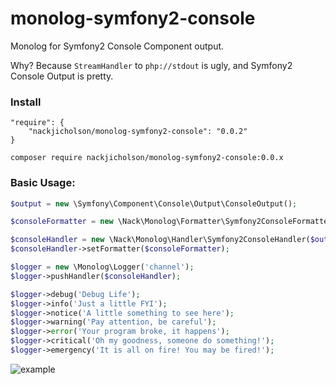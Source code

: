 monolog-symfony2-console
========================

Monolog for Symfony2 Console Component output.

Why? Because `StreamHandler` to `php://stdout` is ugly, and Symfony2 Console Output is pretty.

### Install

```
"require": {
    "nackjicholson/monolog-symfony2-console": "0.0.2"
}
```

`composer require nackjicholson/monolog-symfony2-console:0.0.x`

### Basic Usage:

```php
$output = new \Symfony\Component\Console\Output\ConsoleOutput();

$consoleFormatter = new \Nack\Monolog\Formatter\Symfony2ConsoleFormatter();

$consoleHandler = new \Nack\Monolog\Handler\Symfony2ConsoleHandler($output);
$consoleHandler->setFormatter($consoleFormatter);

$logger = new \Monolog\Logger('channel');
$logger->pushHandler($consoleHandler);

$logger->debug('Debug Life');
$logger->info('Just a little FYI');
$logger->notice('A little something to see here');
$logger->warning('Pay attention, be careful');
$logger->error('Your program broke, it happens');
$logger->critical('Oh my goodness, someone do something!');
$logger->emergency('It is all on fire! You may be fired!');
```

![example](https://cloud.githubusercontent.com/assets/365247/3337030/55beb6e2-f842-11e3-85c2-b90a5d2fbf13.gif)